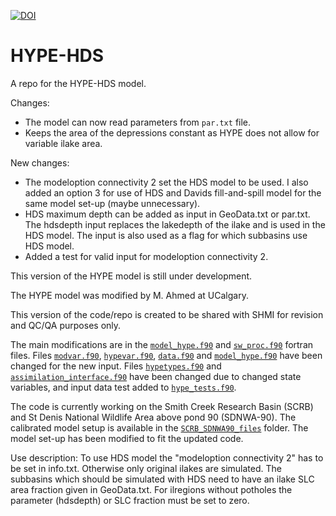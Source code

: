[![DOI](https://zenodo.org/badge/DOI/10.5281/zenodo.7221439.svg)](https://doi.org/10.5281/zenodo.7221439)

# HYPE-HDS
A repo for the HYPE-HDS model.


Changes:
- The model can now read parameters from `par.txt` file.
- Keeps the area of the depressions constant as HYPE does not allow for variable ilake area.

New changes:
- The modeloption connectivity 2 set the HDS model to be used. I also added an option 3 for use of HDS and Davids fill-and-spill model for the same model set-up (maybe unnecessary). 
- HDS maximum depth can be added as input in GeoData.txt or par.txt. The hdsdepth input replaces the lakedepth of the ilake and is used in the HDS model. The input is also used as a flag for which subbasins use HDS model.
- Added a test for valid input for modeloption connectivity 2.

This version of the HYPE model is still under development.

The HYPE model was modified by M. Ahmed at UCalgary.

This version of the code/repo is created to be shared with SHMI for revision and QC/QA purposes only.

The main modifications are in the [`model_hype.f90`](HYPE_HDS_src/model_hype.f90) and [`sw_proc.f90`](HYPE_HDS_src/sw_proc.f90) fortran files. Files [`modvar.f90`](HYPE_HDS_src/modvar.f90), [`hypevar.f90`](HYPE_HDS_src/hypevar.f90), [`data.f90`](HYPE_HDS_src/data.f90) and [`model_hype.f90`](HYPE_HDS_src/model_hype.f90) have been changed for the new input. Files [`hypetypes.f90`](HYPE_HDS_src/hypetypes.f90) and [`assimilation_interface.f90`](HYPE_HDS_src/assimilation_interface.f90) have been changed due to changed state variables, and input data test added to [`hype_tests.f90`](HYPE_HDS_src/hype_tests.f90). 

The code is currently working on the Smith Creek Research Basin (SCRB) and St Denis National Wildlife Area above pond 90 (SDNWA-90). The calibrated model setup is available in the [`SCRB_SDNWA90_files`](SCRB_SDNWA90_files) folder. The model set-up has been modified to fit the updated code.

Use description:
To use HDS model the "modeloption connectivity 2" has to be set in info.txt. Otherwise only original ilakes are simulated. The subbasins which should be simulated with HDS need to have an ilake SLC area fraction given in GeoData.txt. For ilregions without potholes the parameter (hdsdepth) or SLC fraction must be set to zero.

